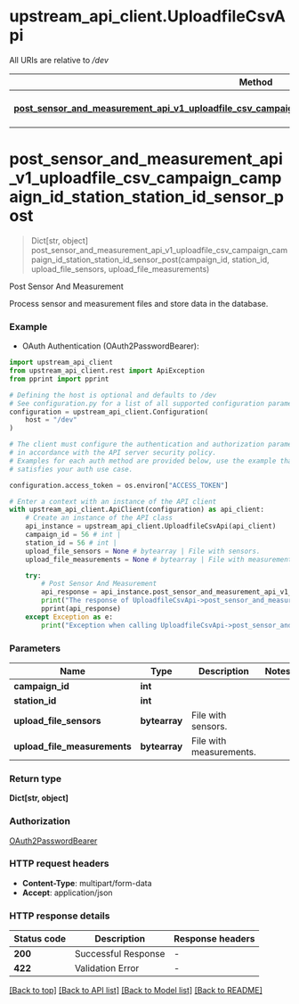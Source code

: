# upstream_api_client.UploadfileCsvApi

All URIs are relative to */dev*

Method | HTTP request | Description
------------- | ------------- | -------------
[**post_sensor_and_measurement_api_v1_uploadfile_csv_campaign_campaign_id_station_station_id_sensor_post**](UploadfileCsvApi.md#post_sensor_and_measurement_api_v1_uploadfile_csv_campaign_campaign_id_station_station_id_sensor_post) | **POST** /api/v1/uploadfile_csv/campaign/{campaign_id}/station/{station_id}/sensor | Post Sensor And Measurement


# **post_sensor_and_measurement_api_v1_uploadfile_csv_campaign_campaign_id_station_station_id_sensor_post**
> Dict[str, object] post_sensor_and_measurement_api_v1_uploadfile_csv_campaign_campaign_id_station_station_id_sensor_post(campaign_id, station_id, upload_file_sensors, upload_file_measurements)

Post Sensor And Measurement

Process sensor and measurement files and store data in the database.

### Example

* OAuth Authentication (OAuth2PasswordBearer):

```python
import upstream_api_client
from upstream_api_client.rest import ApiException
from pprint import pprint

# Defining the host is optional and defaults to /dev
# See configuration.py for a list of all supported configuration parameters.
configuration = upstream_api_client.Configuration(
    host = "/dev"
)

# The client must configure the authentication and authorization parameters
# in accordance with the API server security policy.
# Examples for each auth method are provided below, use the example that
# satisfies your auth use case.

configuration.access_token = os.environ["ACCESS_TOKEN"]

# Enter a context with an instance of the API client
with upstream_api_client.ApiClient(configuration) as api_client:
    # Create an instance of the API class
    api_instance = upstream_api_client.UploadfileCsvApi(api_client)
    campaign_id = 56 # int | 
    station_id = 56 # int | 
    upload_file_sensors = None # bytearray | File with sensors.
    upload_file_measurements = None # bytearray | File with measurements.

    try:
        # Post Sensor And Measurement
        api_response = api_instance.post_sensor_and_measurement_api_v1_uploadfile_csv_campaign_campaign_id_station_station_id_sensor_post(campaign_id, station_id, upload_file_sensors, upload_file_measurements)
        print("The response of UploadfileCsvApi->post_sensor_and_measurement_api_v1_uploadfile_csv_campaign_campaign_id_station_station_id_sensor_post:\n")
        pprint(api_response)
    except Exception as e:
        print("Exception when calling UploadfileCsvApi->post_sensor_and_measurement_api_v1_uploadfile_csv_campaign_campaign_id_station_station_id_sensor_post: %s\n" % e)
```



### Parameters


Name | Type | Description  | Notes
------------- | ------------- | ------------- | -------------
 **campaign_id** | **int**|  | 
 **station_id** | **int**|  | 
 **upload_file_sensors** | **bytearray**| File with sensors. | 
 **upload_file_measurements** | **bytearray**| File with measurements. | 

### Return type

**Dict[str, object]**

### Authorization

[OAuth2PasswordBearer](../README.md#OAuth2PasswordBearer)

### HTTP request headers

 - **Content-Type**: multipart/form-data
 - **Accept**: application/json

### HTTP response details

| Status code | Description | Response headers |
|-------------|-------------|------------------|
**200** | Successful Response |  -  |
**422** | Validation Error |  -  |

[[Back to top]](#) [[Back to API list]](../README.md#documentation-for-api-endpoints) [[Back to Model list]](../README.md#documentation-for-models) [[Back to README]](../README.md)

